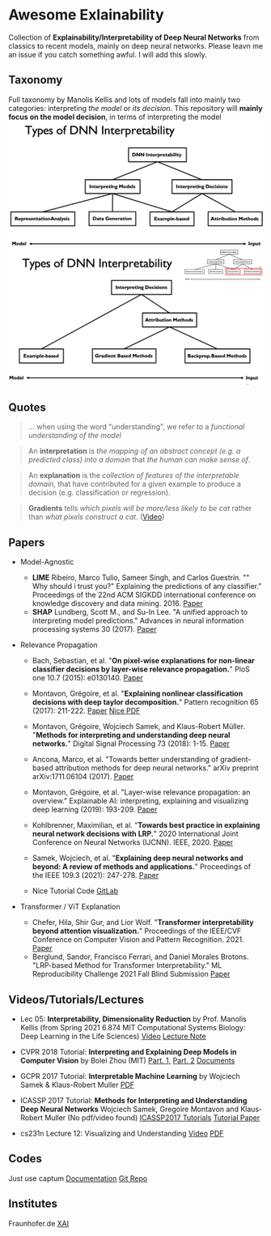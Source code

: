 # Awesome Exlainability

Collection of **Explainability/Interpretability of Deep Neural Networks** from classics to recent models, mainly on deep neural networks. Please leavn me an issue if you catch something awful. I will add this slowly.

## Taxonomy
Full taxonomy by Manolis Kellis and lots of models fall into mainly two categories: interpreting *the model* or *its decision*. This repository will **mainly focus on the model decision**, in terms of interpreting the model
![Full taxonomy of XAI](assets/Taxonomy2.png)
![Model Decision Taxonomy of XAI](assets/Taxonomy1.png)

## Quotes
> ... when using the word "understanding", we refer to a _functional understanding of the model_

> An __interpretation__ is _the mapping of an abstract concept (e.g. a predicted class) into a domain_ that _the human can make sense of_.

> An __explanation__ is the _collection of features of the interpretable domain_, that have contributed for a given example to produce a decision (e.g. classification or regression).

> __Gradients__ tells _which pixels will be more/less likely to be cat_ rather than _what pixels construct a cat_. ([Video](https://www.youtube.com/watch?v=xkN3WyNeuU0))

## Papers

+ Model-Agnostic
    + **LIME** Ribeiro, Marco Tulio, Sameer Singh, and Carlos Guestrin. "" Why should i trust you?" Explaining the predictions of any classifier." Proceedings of the 22nd ACM SIGKDD international conference on knowledge discovery and data mining. 2016. [Paper](https://arxiv.org/pdf/1602.04938.pdf)
    + **SHAP** Lundberg, Scott M., and Su-In Lee. "A unified approach to interpreting model predictions." Advances in neural information processing systems 30 (2017). [Paper](https://arxiv.org/pdf/1705.07874.pdf)

+ Relevance Propagation
    + Bach, Sebastian, et al. "**On pixel-wise explanations for non-linear classifier decisions by layer-wise relevance propagation.**" PloS one 10.7 (2015): e0130140. [Paper](https://journals.plos.org/plosone/article?id=10.1371/journal.pone.0130140)
    + Montavon, Grégoire, et al. "**Explaining nonlinear classification decisions with deep taylor decomposition.**" Pattern recognition 65 (2017): 211-222. [Paper](https://www.sciencedirect.com/science/article/pii/S0031320316303582) [Nice PDF](https://idea-stat.snu.ac.kr/seminar/20161203/DTD.pdf)
    + Montavon, Grégoire, Wojciech Samek, and Klaus-Robert Müller. "**Methods for interpreting and understanding deep neural networks.**" Digital Signal Processing 73 (2018): 1-15. [Paper](https://www.sciencedirect.com/science/article/pii/S1051200417302385?via%3Dihub)
    + Ancona, Marco, et al. "Towards better understanding of gradient-based attribution methods for deep neural networks." arXiv preprint arXiv:1711.06104 (2017). [Paper](https://openreview.net/pdf?id=Sy21R9JAW)
    + Montavon, Grégoire, et al. "Layer-wise relevance propagation: an overview." Explainable AI: interpreting, explaining and visualizing deep learning (2019): 193-209. [Paper](http://iphome.hhi.de/samek/pdf/MonXAI19.pdf)
    + Kohlbrenner, Maximilian, et al. "**Towards best practice in explaining neural network decisions with LRP.**" 2020 International Joint Conference on Neural Networks (IJCNN). IEEE, 2020. [Paper](https://arxiv.org/pdf/1910.09840.pdf)
    + Samek, Wojciech, et al. "**Explaining deep neural networks and beyond: A review of methods and applications.**" Proceedings of the IEEE 109.3 (2021): 247-278. [Paper](https://arxiv.org/pdf/2003.07631.pdf)
 

    + Nice Tutorial Code [GitLab](https://git.tu-berlin.de/gmontavon/lrp-tutorial)


+ Transformer / ViT Explanation
    + Chefer, Hila, Shir Gur, and Lior Wolf. "**Transformer interpretability beyond attention visualization.**" Proceedings of the IEEE/CVF Conference on Computer Vision and Pattern Recognition. 2021. [Paper](https://openaccess.thecvf.com/content/CVPR2021/papers/Chefer_Transformer_Interpretability_Beyond_Attention_Visualization_CVPR_2021_paper.pdf)
    + Berglund, Sandor, Francisco Ferrari, and Daniel Morales Brotons. "LRP-based Method for Transformer Interpretability." ML Reproducibility Challenge 2021 Fall Blind Submission [Paper](https://openreview.net/pdf?id=rBHej2zm2AK)


## Videos/Tutorials/Lectures
+ Lec 05: **Interpretability, Dimensionality Reduction** by Prof. Manolis Kellis (from Spring 2021 6.874 MIT Computational Systems Biology: Deep Learning in the Life Sciences) [Video](https://www.youtube.com/watch?v=5fIy19GXAxI) [Lecture Note](https://mit6874.github.io/assets/sp2021/slides/l05.pdf)

+ CVPR 2018 Tutorial: **Interpreting and Explaining Deep Models in Computer Vision** by Bolei Zhou (MIT) [Part. 1](https://www.youtube.com/watch?v=LtbM2phNI7I), [Part. 2](https://www.youtube.com/watch?v=1aSS5GEH58U) [Documents](https://interpretablevision.github.io/index_cvpr2018.html)

+ GCPR 2017 Tutorial: **Interpretable Machine Learning** by Wojciech Samek & Klaus-Robert Muller [PDF](http://www.heatmapping.org/slides/2017_GCPR.pdf)

+ ICASSP 2017 Tutorial: **Methods for Interpreting and Understanding Deep Neural Networks** Wojciech Samek, Gregoire Montavon and Klaus-Robert Muller (No pdf/video found) [ICASSP2017 Tutorials](http://www.ieee-icassp2017.org/tutorials.html) [Tutorial Paper](https://www.sciencedirect.com/science/article/pii/S1051200417302385?via%3Dihub)

+ cs231n Lecture 12: Visualizing and Understanding [Video](https://www.youtube.com/watch?v=6wcs6szJWMY) [PDF](http://cs231n.stanford.edu/slides/2017/cs231n_2017_lecture12.pdf)

## Codes
Just use captum [Documentation](https://captum.ai/api/index.html) [Git Repo](https://github.com/pytorch/captum)

## Institutes

Fraunhofer.de [XAI](https://www.hhi.fraunhofer.de/en/departments/ai/research-groups/explainable-artificial-intelligence/publications.html)